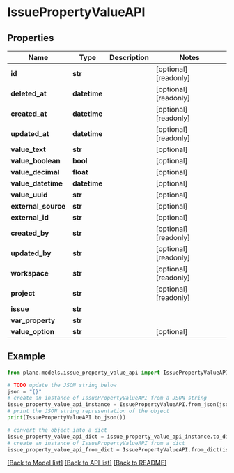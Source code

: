 # IssuePropertyValueAPI


## Properties

Name | Type | Description | Notes
------------ | ------------- | ------------- | -------------
**id** | **str** |  | [optional] [readonly] 
**deleted_at** | **datetime** |  | [optional] [readonly] 
**created_at** | **datetime** |  | [optional] [readonly] 
**updated_at** | **datetime** |  | [optional] [readonly] 
**value_text** | **str** |  | [optional] 
**value_boolean** | **bool** |  | [optional] 
**value_decimal** | **float** |  | [optional] 
**value_datetime** | **datetime** |  | [optional] 
**value_uuid** | **str** |  | [optional] 
**external_source** | **str** |  | [optional] 
**external_id** | **str** |  | [optional] 
**created_by** | **str** |  | [optional] [readonly] 
**updated_by** | **str** |  | [optional] [readonly] 
**workspace** | **str** |  | [optional] [readonly] 
**project** | **str** |  | [optional] [readonly] 
**issue** | **str** |  | 
**var_property** | **str** |  | 
**value_option** | **str** |  | [optional] 

## Example

```python
from plane.models.issue_property_value_api import IssuePropertyValueAPI

# TODO update the JSON string below
json = "{}"
# create an instance of IssuePropertyValueAPI from a JSON string
issue_property_value_api_instance = IssuePropertyValueAPI.from_json(json)
# print the JSON string representation of the object
print(IssuePropertyValueAPI.to_json())

# convert the object into a dict
issue_property_value_api_dict = issue_property_value_api_instance.to_dict()
# create an instance of IssuePropertyValueAPI from a dict
issue_property_value_api_from_dict = IssuePropertyValueAPI.from_dict(issue_property_value_api_dict)
```
[[Back to Model list]](../README.md#documentation-for-models) [[Back to API list]](../README.md#documentation-for-api-endpoints) [[Back to README]](../README.md)


